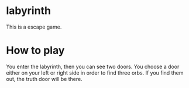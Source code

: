 # labyrinth
This is a escape game. 

# How to play
You enter the labyrinth, then you can see two doors.
You choose a door either on your left or right side
in order to find three orbs.
If you find them out, the truth door will be there.


